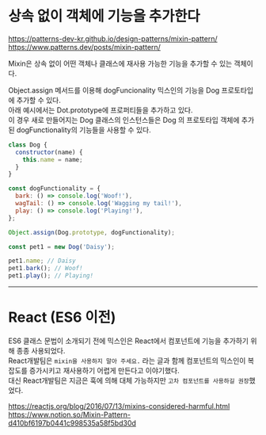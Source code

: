# 상속 없이 객체에 기능을 추가한다

https://patterns-dev-kr.github.io/design-patterns/mixin-pattern/  
https://www.patterns.dev/posts/mixin-pattern/

Mixin은 상속 없이 어떤 객체나 클래스에 재사용 가능한 기능을 추가할 수 있는 객체이다.

Object.assign 메서드를 이용해 dogFuncionality 믹스인의 기능을 Dog 프로토타입에 추가할 수 있다.  
아래 예시에서는 Dot.prototype에 프로퍼티들을 추가하고 있다.  
이 경우 새로 만들어지는 Dog 클래스의 인스턴스들은 Dog 의 프로토타입 객체에 추가된 dogFunctionality의 기능들을 사용할 수 있다.

```javascript
class Dog {
  constructor(name) {
    this.name = name;
  }
}

const dogFunctionality = {
  bark: () => console.log('Woof!'),
  wagTail: () => console.log('Wagging my tail!'),
  play: () => console.log('Playing!'),
};

Object.assign(Dog.prototype, dogFunctionality);

const pet1 = new Dog('Daisy');

pet1.name; // Daisy
pet1.bark(); // Woof!
pet1.play(); // Playing!
```

---

# React (ES6 이전)

ES6 클래스 문법이 소개되기 전에 믹스인은 React에서 컴포넌트에 기능을 추가하기 위해 종종 사용되었다.  
React개발팀은 `mixin을 사용하지 말아 주세요.` 라는 글과 함께 컴포넌트의 믹스인이 복잡도를 증가시키고 재사용하기 어렵게 만든다고 이야기했다.  
대신 React개발팀은 지금은 훅에 의해 대체 가능하지만 `고차 컴포넌트를 사용하길 권장`했었다.

https://reactjs.org/blog/2016/07/13/mixins-considered-harmful.html  
https://www.notion.so/Mixin-Pattern-d410bf6197b0441c998535a58f5bd30d
